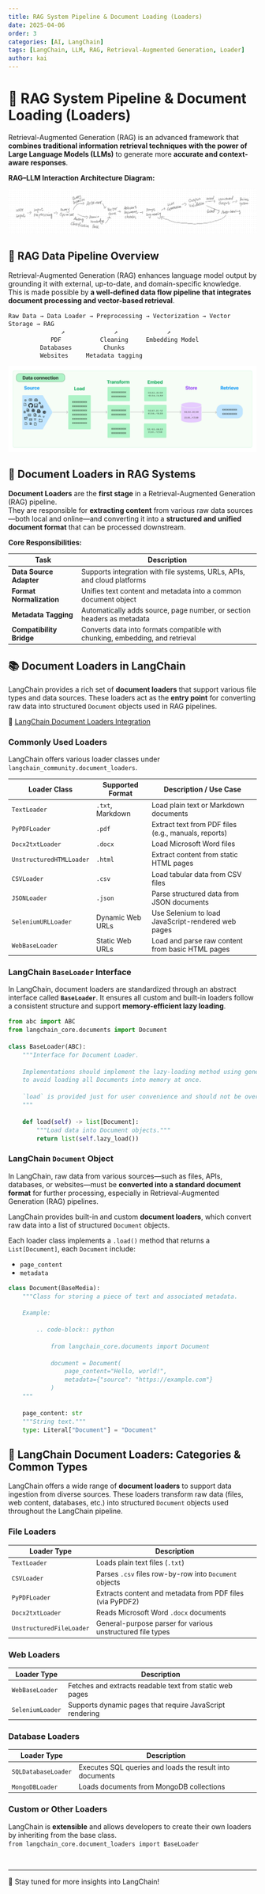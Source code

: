 ```yaml
---
title: RAG System Pipeline & Document Loading (Loaders)
date: 2025-04-06
order: 3
categories: [AI, LangChain]
tags: [LangChain, LLM, RAG, Retrieval-Augmented Generation, Loader]
author: kai
---
```



# 🚀 RAG System Pipeline & Document Loading (Loaders)
Retrieval-Augmented Generation (RAG) is an advanced framework that **combines traditional information retrieval techniques with the power of Large Language Models (LLMs)** to generate more **accurate and context-aware responses**.

**RAG–LLM Interaction Architecture Diagram:**

![RAG–LLM Interaction Architecture Diagram](/assets/img/posts/AI/LangChain/RAG-LLMInteractionArchDiagram.png)

## 🔁 RAG Data Pipeline Overview

Retrieval-Augmented Generation (RAG) enhances language model output by grounding it with external, up-to-date, and domain-specific knowledge. This is made possible by **a well-defined data flow pipeline that integrates document processing and vector-based retrieval**.

```text
Raw Data → Data Loader → Preprocessing → Vectorization → Vector Storage → RAG
               ↗              ↗              ↗
            PDF           Cleaning     Embedding Model
         Databases         Chunks
         Websites     Metadata tagging
```

![Data Connection](/assets/img/posts/AI/LangChain/DataConnection.jpg)


## 📄 Document Loaders in RAG Systems
**Document Loaders** are the **first stage** in a Retrieval-Augmented Generation (RAG) pipeline.  
They are responsible for **extracting content** from various raw data sources—both local and online—and converting it into a **structured and unified document format** that can be processed downstream.

**Core Responsibilities:**

| Task                     | Description                                                                 |
|--------------------------|-----------------------------------------------------------------------------|
| **Data Source Adapter**  | Supports integration with file systems, URLs, APIs, and cloud platforms     |
| **Format Normalization** | Unifies text content and metadata into a common document object             |
| **Metadata Tagging**     | Automatically adds source, page number, or section headers as metadata      |
| **Compatibility Bridge** | Converts data into formats compatible with chunking, embedding, and retrieval |


## 📚 Document Loaders in LangChain
LangChain provides a rich set of **document loaders** that support various file types and data sources. These loaders act as the **entry point** for converting raw data into structured `Document` objects used in RAG pipelines.

🔗 [LangChain Document Loaders Integration](https://python.langchain.com/docs/integrations/document_loaders/)  


### Commonly Used Loaders

LangChain offers various loader classes under `langchain_community.document_loaders`. 

| Loader Class               | Supported Format       | Description / Use Case                                     |
|---------------------------|------------------------|------------------------------------------------------------|
| `TextLoader`              | `.txt`, Markdown       | Load plain text or Markdown documents                      |
| `PyPDFLoader`             | `.pdf`                 | Extract text from PDF files (e.g., manuals, reports)       |
| `Docx2txtLoader`          | `.docx`                | Load Microsoft Word files                                  |
| `UnstructuredHTMLLoader`  | `.html`                | Extract content from static HTML pages                     |
| `CSVLoader`               | `.csv`                 | Load tabular data from CSV files                           |
| `JSONLoader`              | `.json`                | Parse structured data from JSON documents                  |
| `SeleniumURLLoader`       | Dynamic Web URLs       | Use Selenium to load JavaScript-rendered web pages         |
| `WebBaseLoader`           | Static Web URLs        | Load and parse raw content from basic HTML pages           |


### LangChain `BaseLoader` Interface 
In LangChain, document loaders are standardized through an abstract interface called **`BaseLoader`**. It ensures all custom and built-in loaders follow a consistent structure and support **memory-efficient lazy loading**.

```python
from abc import ABC
from langchain_core.documents import Document

class BaseLoader(ABC):
    """Interface for Document Loader.

    Implementations should implement the lazy-loading method using generators
    to avoid loading all Documents into memory at once.

    `load` is provided just for user convenience and should not be overridden.
    """

    def load(self) -> list[Document]:
        """Load data into Document objects."""
        return list(self.lazy_load())
```


### LangChain `Document` Object 
In LangChain, raw data from various sources—such as files, APIs, databases, or websites—must be **converted into a standard document format** for further processing, especially in Retrieval-Augmented Generation (RAG) pipelines.


LangChain provides built-in and custom **document loaders**, which convert raw data into a list of structured `Document` objects.

Each loader class implements a `.load()` method that returns a `List[Document]`, each `Document` include:
- `page_content`
- `metadata`

```python
class Document(BaseMedia):
    """Class for storing a piece of text and associated metadata.

    Example:

        .. code-block:: python

            from langchain_core.documents import Document

            document = Document(
                page_content="Hello, world!",
                metadata={"source": "https://example.com"}
            )
    """

    page_content: str
    """String text."""
    type: Literal["Document"] = "Document"
```

## 📂 LangChain Document Loaders: Categories & Common Types
LangChain offers a wide range of **document loaders** to support data ingestion from diverse sources. These loaders transform raw data (files, web content, databases, etc.) into structured `Document` objects used throughout the LangChain pipeline.

### File Loaders

| Loader Type           | Description                                                  |
|-----------------------|--------------------------------------------------------------|
| `TextLoader`          | Loads plain text files (`.txt`)                              |
| `CSVLoader`           | Parses `.csv` files row-by-row into `Document` objects       |
| `PyPDFLoader`         | Extracts content and metadata from PDF files (via PyPDF2)    |
| `Docx2txtLoader`      | Reads Microsoft Word `.docx` documents                       |
| `UnstructuredFileLoader` | General-purpose parser for various unstructured file types  |


### Web Loaders

| Loader Type           | Description                                                    |
|-----------------------|----------------------------------------------------------------|
| `WebBaseLoader`       | Fetches and extracts readable text from static web pages       |
| `SeleniumLoader`      | Supports dynamic pages that require JavaScript rendering       |


### Database Loaders

| Loader Type           | Description                                           |
|-----------------------|-------------------------------------------------------|
| `SQLDatabaseLoader`   | Executes SQL queries and loads the result into documents |
| `MongoDBLoader`       | Loads documents from MongoDB collections               |


### Custom or Other Loaders
LangChain is **extensible** and allows developers to create their own loaders by inheriting from the base class.<br>
`from langchain_core.document_loaders import BaseLoader`





<br>



---

🚀 Stay tuned for more insights into LangChain!



